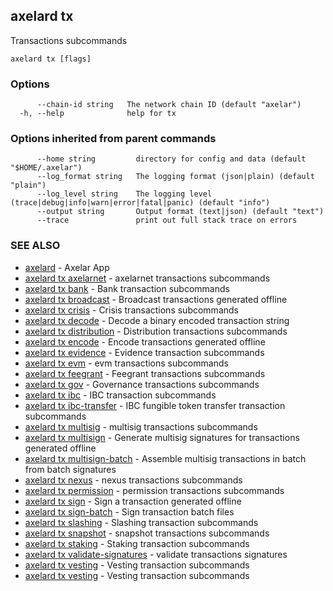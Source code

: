 ## axelard tx

Transactions subcommands

```
axelard tx [flags]
```

### Options

```
      --chain-id string   The network chain ID (default "axelar")
  -h, --help              help for tx
```

### Options inherited from parent commands

```
      --home string         directory for config and data (default "$HOME/.axelar")
      --log_format string   The logging format (json|plain) (default "plain")
      --log_level string    The logging level (trace|debug|info|warn|error|fatal|panic) (default "info")
      --output string       Output format (text|json) (default "text")
      --trace               print out full stack trace on errors
```

### SEE ALSO

- [axelard](/cli-docs/v0_31_2/axelard) - Axelar App
- [axelard tx axelarnet](/cli-docs/v0_31_2/axelard_tx_axelarnet) - axelarnet transactions subcommands
- [axelard tx bank](/cli-docs/v0_31_2/axelard_tx_bank) - Bank transaction subcommands
- [axelard tx broadcast](/cli-docs/v0_31_2/axelard_tx_broadcast) - Broadcast transactions generated offline
- [axelard tx crisis](/cli-docs/v0_31_2/axelard_tx_crisis) - Crisis transactions subcommands
- [axelard tx decode](/cli-docs/v0_31_2/axelard_tx_decode) - Decode a binary encoded transaction string
- [axelard tx distribution](/cli-docs/v0_31_2/axelard_tx_distribution) - Distribution transactions subcommands
- [axelard tx encode](/cli-docs/v0_31_2/axelard_tx_encode) - Encode transactions generated offline
- [axelard tx evidence](/cli-docs/v0_31_2/axelard_tx_evidence) - Evidence transaction subcommands
- [axelard tx evm](/cli-docs/v0_31_2/axelard_tx_evm) - evm transactions subcommands
- [axelard tx feegrant](/cli-docs/v0_31_2/axelard_tx_feegrant) - Feegrant transactions subcommands
- [axelard tx gov](/cli-docs/v0_31_2/axelard_tx_gov) - Governance transactions subcommands
- [axelard tx ibc](/cli-docs/v0_31_2/axelard_tx_ibc) - IBC transaction subcommands
- [axelard tx ibc-transfer](/cli-docs/v0_31_2/axelard_tx_ibc-transfer) - IBC fungible token transfer transaction subcommands
- [axelard tx multisig](/cli-docs/v0_31_2/axelard_tx_multisig) - multisig transactions subcommands
- [axelard tx multisign](/cli-docs/v0_31_2/axelard_tx_multisign) - Generate multisig signatures for transactions generated offline
- [axelard tx multisign-batch](/cli-docs/v0_31_2/axelard_tx_multisign-batch) - Assemble multisig transactions in batch from batch signatures
- [axelard tx nexus](/cli-docs/v0_31_2/axelard_tx_nexus) - nexus transactions subcommands
- [axelard tx permission](/cli-docs/v0_31_2/axelard_tx_permission) - permission transactions subcommands
- [axelard tx sign](/cli-docs/v0_31_2/axelard_tx_sign) - Sign a transaction generated offline
- [axelard tx sign-batch](/cli-docs/v0_31_2/axelard_tx_sign-batch) - Sign transaction batch files
- [axelard tx slashing](/cli-docs/v0_31_2/axelard_tx_slashing) - Slashing transaction subcommands
- [axelard tx snapshot](/cli-docs/v0_31_2/axelard_tx_snapshot) - snapshot transactions subcommands
- [axelard tx staking](/cli-docs/v0_31_2/axelard_tx_staking) - Staking transaction subcommands
- [axelard tx validate-signatures](/cli-docs/v0_31_2/axelard_tx_validate-signatures) - validate transactions signatures
- [axelard tx vesting](/cli-docs/v0_31_2/axelard_tx_vesting) - Vesting transaction subcommands
- [axelard tx vesting](/cli-docs/v0_31_2/axelard_tx_vesting) - Vesting transaction subcommands
